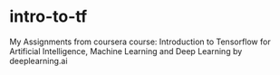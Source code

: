 # intro-to-tf
My Assignments from coursera course: Introduction to Tensorflow for Artificial Intelligence, Machine Learning and Deep Learning by deeplearning.ai
